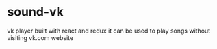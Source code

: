 # sound-vk
vk player built with react and redux
it can be used to play songs without visiting vk.com website
